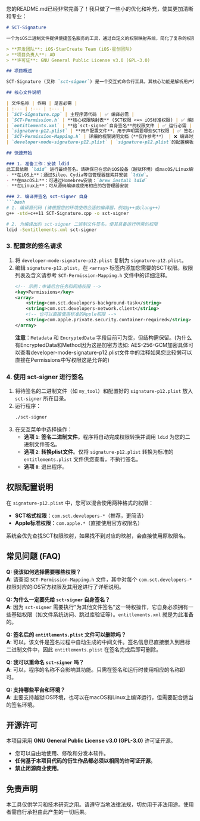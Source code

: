 您的README.md已经非常完善了！我只做了一些小的优化和补充，使其更加清晰和专业：

```markdown
# SCT-Signature

一个为iOS二进制文件提供便捷签名服务的工具，通过自定义的权限映射系统，简化了复杂的权限申请流程。

> **开发团队**: iOS·StarCreate Team (iOS·星创团队)  
> **项目负责人**: AD  
> **许可证**: GNU General Public License v3.0 (GPL-3.0)

## 项目概述

SCT-Signature (又称 `sct-signer`) 是一个交互式命令行工具。其核心功能是解析用户定义的 `signature-p12.plist` 配置文件，将其中的 `com.sct.developers-*` 格式权限，通过内置映射表转换为标准的 iOS `com.apple.*` 权限，并最终使用 `ldid` 工具为二进制文件签名。

## 核心文件说明

| 文件名称 | 作用 | 是否必需 |
| :--- | :--- | :--- |
| `SCT-Signature.cpp` | 主程序源代码 | ✅ 编译必需 |
| `SCT-Permission.h` | **核心权限映射表** (SCT权限 <=> iOS标准权限) | ✅ 编译必需 |
| `entitlements.xml` | **给`sct-signer`自身签名**的权限文件 | ✅ 运行必需 |
| `signature-p12.plist` | **用户配置文件**，用于声明需要哪些SCT权限 | ✅ 签名必需 |
| `SCT-Permission-Mapping.h` | 详细的权限说明文档（**仅作参考**） | ❌ 编译时无需使用 |
| `developer-mode-signature-p12.plist` | `signature-p12.plist`的配置模板（**仅作参考**） | ❌ 编译时无需使用 |

## 快速开始

### 1. 准备工作：安装 ldid
此工具依赖 `ldid` 进行最终签名。请确保已在您的iOS设备（越狱环境）或macOS/Linux编译环境中安装它。
- **在iOS上**：通过Sileo、Cydia等包管理器搜索并安装 `ldid`。
- **在macOS上**：可通过Homebrew安装：`brew install ldid`
- **在Linux上**：可从源码编译或使用相应的包管理器安装

### 2. 编译并签名 sct-signer 自身
```bash
# 1. 编译源代码 (请根据您的环境使用合适的编译器，例如g++或clang++)
g++ -std=c++11 SCT-Signature.cpp -o sct-signer

# 2. 为编译出的 sct-signer 二进制文件签名，使其具备运行所需的权限
ldid -Sentitlements.xml sct-signer
```

### 3. 配置您的签名请求
1.  将 `developer-mode-signature-p12.plist` 复制为 `signature-p12.plist`。
2.  编辑 `signature-p12.plist`，在 `<array>` 标签内添加您需要的SCT权限。权限列表及含义请参考 `SCT-Permission-Mapping.h` 文件中的详细注释。
    ```xml
    <!-- 示例：申请后台任务和网络权限 -->
    <key>Permissions</key>
    <array>
        <string>com.sct.developers-background-task</string>
        <string>com.sct.developers-network.client</string>
        <!-- 也可以直接使用标准的Apple权限 -->
        <string>com.apple.private.security.container-required</string>
    </array>
    ```
    **注意**：`Metadata` 和 `EncryptedData` 字段目前可为空，但结构需保留。(为什么有EncryptedData和Method因为这是加密方法如: AES-256-GCM加密具体可以查看developer-mode-signature-p12.plist文件中的注释如果您比较懒可以直接在Permissions中写权限这是允许的)

### 4. 使用 sct-signer 进行签名
1.  将待签名的二进制文件（如 `my_tool`）和配置好的 `signature-p12.plist` 放入 `sct-signer` 所在目录。
2.  运行程序：
    ```bash
    ./sct-signer
    ```
3.  在交互菜单中选择操作：
    - **选项 `1`**: **签名二进制文件**。程序将自动完成权限转换并调用 `ldid` 为您的二进制文件签名。
    - **选项 `2`**: **转换plist文件**。仅将 `signature-p12.plist` 转换为标准的 `entitlements.plist` 文件供您查看，不执行签名。
    - **选项 `0`**: 退出程序。

## 权限配置说明

在 `signature-p12.plist` 中，您可以混合使用两种格式的权限：
- **SCT格式权限**：`com.sct.developers-*`（推荐，更简洁）
- **Apple标准权限**：`com.apple.*`（直接使用官方权限名）

系统会优先查找SCT权限映射，如果找不到对应的映射，会直接使用原权限名。

## 常见问题 (FAQ)

**Q: 我该如何选择需要哪些权限？**  
**A**: 请查阅 `SCT-Permission-Mapping.h` 文件，其中对每个 `com.sct.developers-*` 权限对应的iOS官方权限及其用途进行了详细说明。

**Q: 为什么一定要先给 `sct-signer` 自身签名？**  
**A**: 因为 `sct-signer` 需要执行"为其他文件签名"这一特权操作，它自身必须拥有一些基础权限（如文件系统访问、跳过库验证等）。`entitlements.xml` 就是为此准备的。

**Q: 签名后的 `entitlements.plist` 文件可以删除吗？**  
**A**: 可以。该文件是签名过程中自动生成的中间文件。签名信息已直接嵌入到目标二进制文件中，因此 `entitlements.plist` 在签名完成后即可删除。

**Q: 我可以重命名 `sct-signer` 吗？**  
**A**: 可以，程序的名称不会影响其功能。只需在签名和运行时使用相应的名称即可。

**Q: 支持哪些平台和环境？**  
**A**: 主要支持越狱iOS环境，也可以在macOS和Linux上编译运行，但需要配合适当的签名环境。

## 开源许可

本项目采用 **GNU General Public License v3.0 (GPL-3.0)** 许可证开源。
- 您可以自由地使用、修改和分发本软件。
- **任何基于本项目代码的衍生作品都必须以相同的许可证开源**。
- **禁止闭源商业使用**。

## 免责声明

本工具仅供学习和技术研究之用。请遵守当地法律法规，切勿用于非法用途。使用者需自行承担由此产生的一切后果。